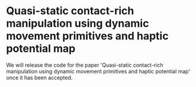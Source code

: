 # Quasi-static contact-rich manipulation using dynamic movement primitives and haptic potential map
We will release the code for the paper 'Quasi-static contact-rich manipulation using dynamic movement primitives and haptic potential map' once it has been accepted.

